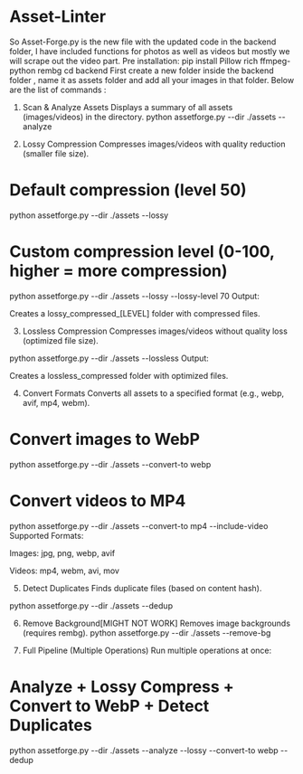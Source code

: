 # Asset-Linter

So Asset-Forge.py is the new file  with the updated code in the backend folder, I have included functions for photos as well as videos but mostly we will scrape out the video part.
Pre installation: pip install Pillow rich ffmpeg-python rembg
cd backend
First create a new folder inside the backend folder , name it as assets folder and add all your images in that folder.
Below are the list of commands :

1. Scan & Analyze Assets
Displays a summary of all assets (images/videos) in the directory.
python assetforge.py --dir ./assets --analyze

2. Lossy Compression
Compresses images/videos with quality reduction (smaller file size).
# Default compression (level 50)
python assetforge.py --dir ./assets --lossy

# Custom compression level (0-100, higher = more compression)
python assetforge.py --dir ./assets --lossy --lossy-level 70
Output:

Creates a lossy_compressed_[LEVEL] folder with compressed files.

3. Lossless Compression
Compresses images/videos without quality loss (optimized file size).

python assetforge.py --dir ./assets --lossless
Output:

Creates a lossless_compressed folder with optimized files.


4. Convert Formats
Converts all assets to a specified format (e.g., webp, avif, mp4, webm).
# Convert images to WebP
python assetforge.py --dir ./assets --convert-to webp

# Convert videos to MP4
python assetforge.py --dir ./assets --convert-to mp4 --include-video
Supported Formats:

Images: jpg, png, webp, avif

Videos: mp4, webm, avi, mov


5. Detect Duplicates
Finds duplicate files (based on content hash).

python assetforge.py --dir ./assets --dedup


6. Remove Background[MIGHT NOT WORK]
Removes image backgrounds (requires rembg).
python assetforge.py --dir ./assets --remove-bg

7. Full Pipeline (Multiple Operations)
Run multiple operations at once:
# Analyze + Lossy Compress + Convert to WebP + Detect Duplicates
python assetforge.py --dir ./assets --analyze --lossy --convert-to webp --dedup
